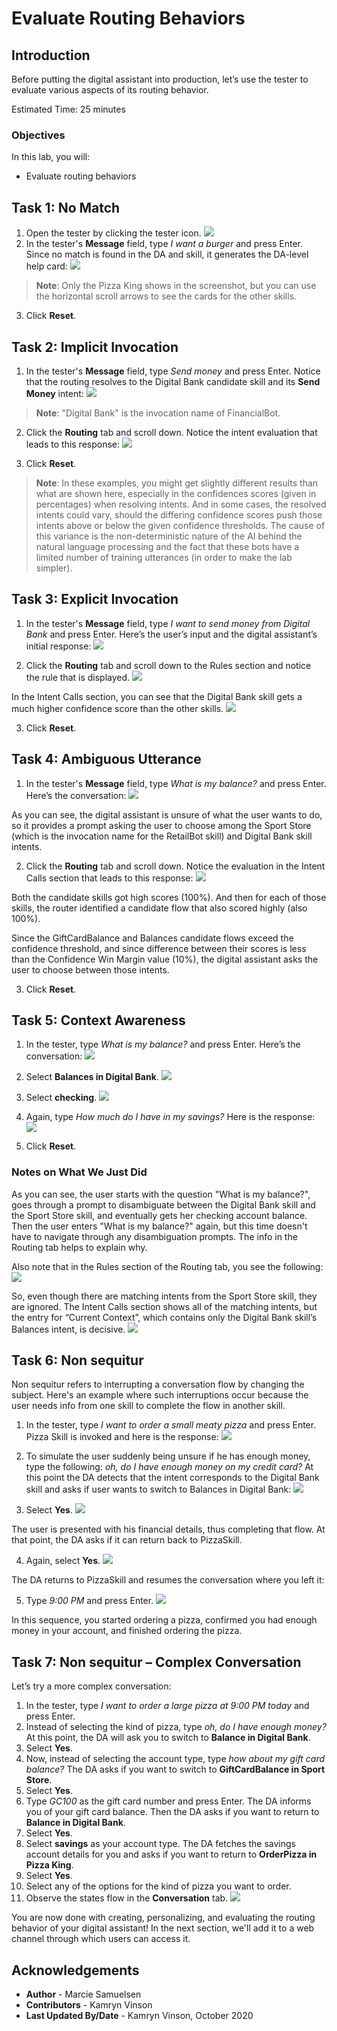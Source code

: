 # Evaluate Routing Behaviors

## Introduction

Before putting the digital assistant into production, let’s use the tester to evaluate various aspects of its routing behavior.

Estimated Time: 25 minutes

### Objectives

In this lab, you will:
* Evaluate routing behaviors

## Task 1: No Match

1. Open the tester by clicking the tester icon. ![](./images/test_button.png " ")
2. In the tester's **Message** field, type *I want a burger* and press Enter.
  Since no match is found in the DA and skill, it generates the DA-level help card:
  ![](./images/no-match.png " ")
  > **Note**: Only the Pizza King shows in the screenshot, but you can use the horizontal scroll arrows to see the cards for the other skills.
3. Click **Reset**.

## Task 2: Implicit Invocation

1. In the tester's **Message** field, type *Send money* and press Enter.
  Notice that the routing resolves to the Digital Bank candidate skill and its **Send Money** intent:
  ![](./images/implicit-invocation.png " ")
  > **Note**: "Digital Bank" is the invocation name of FinancialBot.

2. Click the **Routing** tab and scroll down.
  Notice the intent evaluation that leads to this response:
  ![](./images/implicit-invocation2.png " ")

3. Click **Reset**.

> **Note**: In these examples, you might get slightly different results than what are shown here, especially in the confidences scores (given in percentages) when resolving intents. And in some cases, the resolved intents could vary, should the differing confidence scores push those intents above or below the given confidence thresholds. The cause of this variance is the non-deterministic nature of the AI behind the natural language processing and the fact that these bots have a limited number of training utterances (in order to make the lab simpler).

## Task 3: Explicit Invocation

1. In the tester's **Message** field, type *I want to send money from Digital Bank* and press Enter.
  Here’s the user’s input and the digital assistant’s initial response:
  ![](./images/explicit-invocation-b.png " ")

2. Click the **Routing** tab and scroll down to the Rules section and notice the rule that is displayed.
  ![](./images/explicit-invocation-b2.png " ")

  In the Intent Calls section, you can see that the Digital Bank skill gets a much higher confidence score than the other skills.
  ![](./images/explicit-invocation-b3.png " ")

3. Click **Reset**.

## Task 4: Ambiguous Utterance

1. In the tester's **Message** field, type *What is my balance?* and press Enter.
  Here’s the conversation:
  ![](./images/ambiguous-utterance.png " ")

  As you can see, the digital assistant is unsure of what the user wants to do, so it provides a prompt asking the user to choose among the Sport Store (which is the invocation name for the RetailBot skill) and Digital Bank skill intents.

2. Click the **Routing** tab and scroll down.
  Notice the evaluation in the Intent Calls section that leads to this response:
    ![](./images/ambiguous-utterance2.png " ")  

  Both the candidate skills got high scores (100%). And then for each of those skills, the router identified a candidate flow that also scored highly (also 100%).

  Since the GiftCardBalance and Balances candidate flows exceed the confidence threshold, and since difference between their scores is less than the Confidence Win Margin value (10%), the digital assistant asks the user to choose between those intents.

3. Click **Reset**.

## Task 5: Context Awareness

1. In the tester, type *What is my balance?* and press Enter.
  Here’s the conversation:
  ![](./images/context-awareness.png " ")

2. Select **Balances in Digital Bank**.
  ![](./images/context-awareness2.png " ")

3. Select **checking**.
  ![](./images/context-awareness3.png " ")

4. Again, type *How much do I have in my savings?*
  Here is the response:
  ![](./images/context-awareness4.png " ")

5. Click **Reset**.

### Notes on What We Just Did

As you can see, the user starts with the question "What is my balance?", goes through a prompt to disambiguate between the Digital Bank skill and the Sport Store skill, and eventually gets her checking account balance. Then the user enters "What is my balance?" again, but this time doesn't have to navigate through any disambiguation prompts. The info in the Routing tab helps to explain why.

Also note that in the Rules section of the Routing tab, you see the following:
![](./images/rules-tab.png " ")

So, even though there are matching intents from the Sport Store skill, they are ignored. The Intent Calls section shows all of the matching intents, but the entry for “Current Context”, which contains only the Digital Bank skill’s Balances intent, is decisive.
![](./images/intent-calls.png " ")


## Task 6: Non sequitur

Non sequitur refers to interrupting a conversation flow by changing the subject. Here's an example where such interruptions occur because the user needs info from one skill to complete the flow in another skill.

1. In the tester, type *I want to order a small meaty pizza* and press Enter.
  Pizza Skill is invoked and here is the response:
  ![](./images/non-sequitur.png " ")

2. To simulate the user suddenly being unsure if he has enough money, type the following: *oh, do I have enough money on my credit card?*
  At this point the DA detects that the intent corresponds to the Digital Bank skill and asks if user wants to switch to Balances in Digital Bank:
  ![](./images/non-sequitur2.png " ")

3. Select **Yes**.
  ![](./images/non-sequitur3.png " ")

  The user is presented with his financial details, thus completing that flow. At that point, the DA asks if it can return back to PizzaSkill.

4. Again, select **Yes**.
  ![](./images/non-sequitur4.png " ")

  The DA returns to PizzaSkill and resumes the conversation where you left it:

5. Type *9:00 PM* and press Enter.
  ![](./images/non-sequitur5.png " ")

  In this sequence, you started ordering a pizza, confirmed you had enough money in your account, and finished ordering the pizza.

## Task 7: Non sequitur – Complex Conversation

Let’s try a more complex conversation:

1. In the tester, type *I want to order a large pizza at 9:00 PM today* and press Enter.
2. Instead of selecting the kind of pizza, type *oh, do I have enough money?*
  At this point, the DA will ask you to switch to **Balance in Digital Bank**.
3. Select **Yes**.
4. Now, instead of selecting the account type, type *how about my gift card balance?*
  The DA asks if you want to switch to **GiftCardBalance in Sport Store**.
5. Select **Yes**.
6. Type *GC100* as the gift card number and press Enter.
  The DA informs you of your gift card balance.
  Then the DA asks if you want to return to **Balance in Digital Bank**.
7. Select **Yes**.
8. Select **savings** as your account type.
  The DA fetches the savings account details for you and asks if you want to return to **OrderPizza in Pizza King**.
9. Select **Yes**.
10. Select any of the options for the kind of pizza you want to order.
11. Observe the states flow in the **Conversation** tab.
  ![](./images/non-sequitur-complex.png " ")

  You are now done with creating, personalizing, and evaluating the routing behavior of your digital assistant! In the next section, we'll add it to a web channel through which users can access it.

## Acknowledgements

* **Author** - Marcie Samuelsen
* **Contributors** -  Kamryn Vinson
* **Last Updated By/Date** - Kamryn Vinson, October 2020
